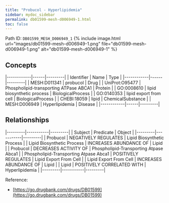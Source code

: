 ```yaml
---
title: "Probucol - Hyperlipidemia"
sidebar: mydoc_sidebar
permalink: db01599-mesh-d006949-1.html
toc: false 
---
```



Path ID: `DB01599_MESH_D006949_1`
{% include image.html url="images/db01599-mesh-d006949-1.png" file="db01599-mesh-d006949-1.png" alt="db01599-mesh-d006949-1" %}

## Concepts

|------------|------|---------|
| Identifier | Name | Type    |
|------------|------|---------|
| MESH:D011341 | probucol | Drug |
| UniProt:O95477 | Phospholipid-transporting ATPase ABCA1 | Protein |
| GO:0008610 | lipid biosynthetic process | BiologicalProcess |
| GO:0140353 | lipid export from cell | BiologicalProcess |
| CHEBI:18059 | lipid | ChemicalSubstance |
| MESH:D006949 | Hyperlipidemia | Disease |
|------------|------|---------|

## Relationships

|---------|-----------|---------|
| Subject | Predicate | Object  |
|---------|-----------|---------|
| Probucol | NEGATIVELY REGULATES | Lipid Biosynthetic Process |
| Lipid Biosynthetic Process | INCREASES ABUNDANCE OF | Lipid |
| Probucol | DECREASES ACTIVITY OF | Phospholipid-Transporting Atpase Abca1 |
| Phospholipid-Transporting Atpase Abca1 | POSITIVELY REGULATES | Lipid Export From Cell |
| Lipid Export From Cell | INCREASES ABUNDANCE OF | Lipid |
| Lipid | POSITIVELY CORRELATED WITH | Hyperlipidemia |
|---------|-----------|---------|

Reference: 
  - [https://go.drugbank.com/drugs/DB01599](https://go.drugbank.com/drugs/DB01599)
